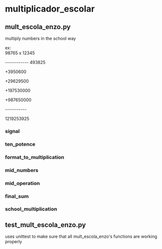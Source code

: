 # multiplicador_escolar

## mult_escola_enzo.py
multiply numbers in the school way

ex:  
      98765
    x 12345

\------------
     493825

   +3950600

  +29629500

 +197530000

 +987650000

\-----------

 1219253925


### signal

### ten_potence

### format_to_multiplication

### mid_numbers

### mid_operation

### final_sum

### school_multiplication


## test_mult_escola_enzo.py
uses unittest to make sure that all mult_escola_enzo's functions are working properly
